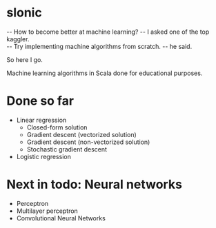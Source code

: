 slonic
======

-- How to become better at machine learning? -- I asked one of the top kaggler.  
-- Try implementing machine algorithms from scratch. -- he said.

So here I go.

Machine learning algorithms in Scala done for educational purposes.

Done so far
===

* Linear regression
    * Closed-form solution
    * Gradient descent (vectorized solution)
    * Gradient descent (non-vectorized solution)
    * Stochastic gradient descent
* Logistic regression

Next in todo: Neural networks
====

* Perceptron
* Multilayer perceptron
* Convolutional Neural Networks

